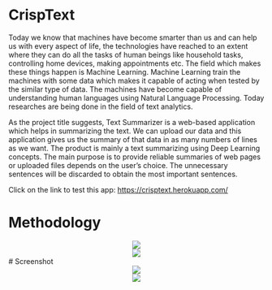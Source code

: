 # CrispText
Today we know that machines have become smarter than us and can help us with every aspect of life, the technologies have reached to an extent where they can do all the tasks of human beings like household tasks, controlling home devices, making appointments etc. The field which makes these things happen is Machine Learning. Machine Learning train the machines with some data which makes it capable of acting when tested by the similar type of data. The machines have become capable of understanding human languages using Natural Language Processing. Today researches are being done in the field of text analytics.

As the project title suggests, Text Summarizer is a web-based application which helps in summarizing the text. We can upload our data and this application gives us the summary of that data in as many numbers of lines as we want. The product is mainly a text summarizing using Deep Learning concepts. The main purpose is to provide reliable summaries of web pages or uploaded files depends on the user’s choice. The unnecessary sentences will be discarded to obtain the most important sentences.

Click on the link to test this app: https://crisptext.herokuapp.com/

# Methodology
<center>
<img src = "https://firebasestorage.googleapis.com/v0/b/bikengo-b86b3.appspot.com/o/m1.jpeg?alt=media&token=8142e899-3deb-42bc-9844-8357b2231686">
<br>
<img src = "https://firebasestorage.googleapis.com/v0/b/bikengo-b86b3.appspot.com/o/m2.jpeg?alt=media&token=963d1e2d-559c-4867-b2c1-e195d61dec20">
</center>
# Screenshot
<center>
<img src = "https://firebasestorage.googleapis.com/v0/b/bikengo-b86b3.appspot.com/o/crisp_ss.png?alt=media&token=6c2a5c59-0e45-495b-8606-82a19fb40a68">
<br>
<img src = "https://firebasestorage.googleapis.com/v0/b/bikengo-b86b3.appspot.com/o/crisp_ss1.png?alt=media&token=b677254f-9f84-4cf1-a358-e9f24b9af2d1">
</center>
<br>

